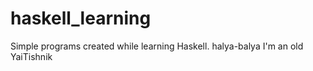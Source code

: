 # haskell_learning
Simple programs created while learning Haskell.
halya-balya
I'm an old YaiTishnik

